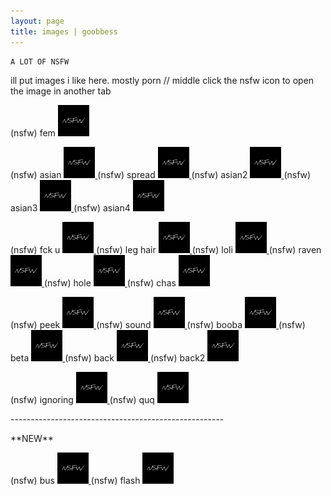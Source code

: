 ```yaml
---
layout: page
title: images | goobbess
---
```


```term
A LOT OF NSFW
```
ill put images i like here. mostly porn // middle click the nsfw icon to open the image in another tab

(nsfw) fem 
<a href="images/sauce or eh/fem.png">
<img src="images/nsfw.png" width="50px" height="50px">
</a>

(nsfw) asian 
<a href="images/puss.jpg">
<img src="images/nsfw.png" width="50px" height="50px">
</a> 
(nsfw) spread
<a href="images/pusssss.jpg">
<img src="images/nsfw.png" width="50px" height="50px">
</a>
(nsfw) asian2
<a href="images/sushi.jpg">
<img src="images/nsfw.png" width="50px" height="50px">
</a>
(nsfw) asian3
<a href="images/oomg.jpg">
<img src="images/nsfw.png" width="50px" height="50px">
</a>
(nsfw) asian4
<a href="images/omg.jpg">
<img src="images/nsfw.png" width="50px" height="50px">
</a>

(nsfw) fck u
<a href="images/flick.jpg">
<img src="images/nsfw.png" width="50px" height="50px">
</a>
(nsfw) leg hair
<a href="images/hair.jpg">
<img src="images/nsfw.png" width="50px" height="50px">
</a>
(nsfw) loli
<a href="images/galaxy.png">
<img src="images/nsfw.png" width="50px" height="50px">
</a>
(nsfw) raven
<a href="images/guh.jpg">
<img src="images/nsfw.png" width="50px" height="50px">
</a>
(nsfw) hole
<a href="images/pussssssss.jpg">
<img src="images/nsfw.png" width="50px" height="50px">
</a>
(nsfw) chas
<a href="images/chas.jpg">
<img src="images/nsfw.png" width="50px" height="50px">
</a>

(nsfw) peek
<a href="images/pusss.jpg">
<img src="images/nsfw.png" width="50px" height="50px">
</a>
(nsfw) sound
<a href="images/sound.jpg">
<img src="images/nsfw.png" width="50px" height="50px">
</a>
(nsfw) booba
<a href="images/big.png">
<img src="images/nsfw.png" width="50px" height="50px">
</a>
(nsfw) beta
<a href="images/beta.jpg">
<img src="images/nsfw.png" width="50px" height="50px">
</a>
(nsfw) back
<a href="images/back.jpg">
<img src="images/nsfw.png" width="50px" height="50px">
</a>
(nsfw) back2
<a href="images/back2.jpg">
<img src="images/nsfw.png" width="50px" height="50px">
</a>

(nsfw) ignoring
<a href="images/toe.jpg">
<img src="images/nsfw.png" width="50px" height="50px">
</a>
(nsfw) quq
<a href="images/quq.jpg">
<img src="images/nsfw.png" width="50px" height="50px">
</a>

<p>
-----------------------------------------------------
</p>

<p>
**NEW**
</p>

(nsfw) bus
<a href="images/listen.jpg">
<img src="images/nsfw.png" width="50px" height="50px">
</a>
(nsfw) flash
<a href="images/flash.jpg">
<img src="images/nsfw.png" width="50px" height="50px">
</a>
